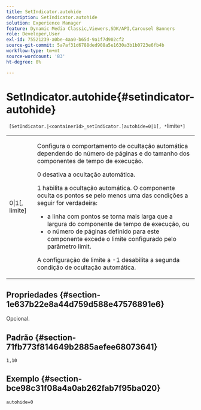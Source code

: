 ```yaml
---
title: SetIndicator.autohide
description: SetIndicator.autohide
solution: Experience Manager
feature: Dynamic Media Classic,Viewers,SDK/API,Carousel Banners
role: Developer,User
exl-id: 75521239-a0be-4aa0-b65d-9a1f7d902cf2
source-git-commit: 5a7af31d6788ded908a5e1630a3b1b0723e6fb4b
workflow-type: tm+mt
source-wordcount: '83'
ht-degree: 0%

---
```


# SetIndicator.autohide{#setindicator-autohide}

` [SetIndicator.|<containerId>_setIndicator.]autohide=0|1[, *`limite`*]`

<table id="table_0BEA0B5FFDF64E5594B534B2A87A6D88"> 
 <tbody> 
  <tr> 
   <td colname="col1"> <p> <span class="codeph">0|1[,<span class="varname"> limite</span>]</span> </p> </td> 
   <td colname="col2"> <p> Configura o comportamento de ocultação automática dependendo do número de páginas e do tamanho dos componentes de tempo de execução. </p> <p> <span class="codeph"> 0</span> desativa a ocultação automática. </p> <p> <span class="codeph"> 1</span> habilita a ocultação automática. O componente oculta os pontos se pelo menos uma das condições a seguir for verdadeira: </p> <p> 
     <ul id="ul_A7F9C1DDC6AE44BAA348B3AD440A4EDD"> 
      <li id="li_39332158806445DF874C5A52F1331B8B">a linha com pontos se torna mais larga que a largura do componente de tempo de execução, ou </li> 
      <li id="li_E30BAC8B609147ADB8824000F5729B21">o número de páginas definido para este componente excede o limite configurado pelo parâmetro <span class="codeph"><span class="varname"> limit</span></span>. </li> 
     </ul> </p> <p> A configuração de <span class="codeph"><span class="varname"> limite</span></span> a <span class="codeph"> -1</span> desabilita a segunda condição de ocultação automática. </p> </td> 
  </tr> 
 </tbody> 
</table>

## Propriedades {#section-1e637b22e8a44d759d588e47576891e6}

Opcional.

## Padrão {#section-71fb773f814649b2885aefee68073641}

`1,10`

## Exemplo {#section-bce98c31f08a4a0ab262fab7f95ba020}

`autohide=0`
